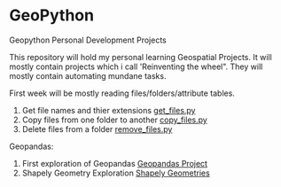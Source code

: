 # GeoPython
Geopython Personal Development Projects

This repository will hold my personal learning Geospatial Projects.
It will mostly contain projects which i call 'Reinventing the wheel". They will mostly contain automating mundane tasks.

First week will be mostly reading files/folders/attribute tables. 

1. Get file names and thier extensions [get_files.py](https://github.com/shakasom/GeoPython/edit/master/Folder_Basics/copy_files.py)
2. Copy files from one folder to another [copy_files.py](https://github.com/shakasom/GeoPython/blob/master/Folder_Basics/copy_files.py)
3. Delete files from a folder [remove_files.py](https://github.com/shakasom/GeoPython/blob/master/Folder_Basics/remove_files.py)

Geopandas:
1. First exploration of Geopandas [Geopandas Project](https://github.com/shakasom/GeoPython/blob/master/Geopandas%20Project.ipynb)
2. Shapely Geometry Exploration  [Shapely Geometries](https://github.com/shakasom/GeoPython/blob/master/Shapely_LineStrings.ipynb)


